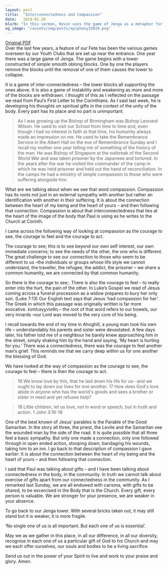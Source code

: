 ```yaml
---
layout: post
title:  "Interconnectedness and Compassion"
date:   2019-01-20
blurb: "In this sermon, Kevin uses the game of Jenga as a metaphor for interconnectedness within the community. He emphasizes the importance of compassion, which he defines as the courage to see, feel, and act. He also highlights the significance of each individual's contribution to the community, likening the absence of a person to a missing block in a Jenga tower that weakens the structure."
og_image: "/assets/img/posts/epiphany32019.png"
---
```

[Original PDF](/assets/pdf/epiphany32019.pdf)    
Over the last few years, a feature of our Fete has been the various games overseen by our Youth Clubs that are set up near the entrance. One year there was a large game of Jenga. The game begins with a tower constructed of simple smooth oblong blocks. One by one the players remove the blocks until the removal of one of them causes the tower to collapse.

It is a game of inter-connectedness – the lower blocks all supporting the ones above. It is also a game of instability and weakening as more and more of the blocks are withdrawn. I thought of this as I reflected on the passage we read from Paul’s First Letter to the Corinthians. As I said last week, he is developing his thoughts on spiritual gifts in the context of the unity of the body. Every part has its place and no part is unimportant.

> As I was growing up the Bishop of Birmingham was Bishop Leonard Wilson. He used to visit our School from time to time and, even though I had no interest in faith at that time, his humanity always made an impression on me. He used to take the Remembrance Service in the Albert Hall on the eve of Remembrance Sunday and I recall my mother one year telling me of something of the history of the man. He was Bishop of Singapore at the outbreak of the Second World War and was taken prisoner by the Japanese and tortured. In the years after the war he visited the commander of the camp in which he was held prisoner and held out the hand of reconciliation. In the camps he had a ministry of simple compassion to those who were suffering alongside him.

What are we talking about when we see that word compassion. Compassion has its roots not just in an external sympathy with another but rather an identification with another in their suffering. It is about the connection between the heart of my being and the heart of yours – and then following that connection. Compassion is about that interconnectedness that lies at the heart of the image of the body that Paul is using as he writes to the Church at Corinth.

I came across the following way of looking at compassion as the courage to see, the courage to feel and the courage to act.

The courage to see; this is to see beyond our own self interest, our own immediate concerns; to see the needs of the other, the one who is different. The great challenge to see our connection to those who seem to be different to us –the individuals or groups whose life style we cannot understand, the traveller, the refugee, the addict, the prisoner – we share a common humanity, we are connected by that common humanity.

So there is the courage to see;. There is also the courage to feel – to really enter into the hurt, the pain of the other. In Luke’s Gospel we read of Jesus coming across a funeral procession as a widow prepares to bury her only son. (Luke 7:13) Our English text says that Jesus ‘had compassion for her’. The Greek in which this passage was originally written is far more evocative. ἐσπλαγχνίσθη – the root of that word refers to our bowels, our very innards –our Lord was moved to the very core of his being.

I recall towards the end of my time in Ahoghill, a young man took his own life – understandably his parents and sister were devastated. A few days later, his father told me of a neighbour he barely knew approaching him in the street, simply shaking him by the hand and saying, ‘My heart is hurting for you.’ There was a connectedness, there was the courage to feel another man’s grief. This reminds me that we carry deep within us for one another the blessing of God.

We have looked at the way of compassion as the courage to see, the courage to feel – there is then the courage to act.

> 16 We know love by this, that he laid down his life for us--and we ought to lay down our lives for one another. 17 How does God's love abide in anyone who has the world's goods and sees a brother or sister in need and yet refuses help?

> 18 Little children, let us love, not in word or speech, but in truth and action. 1 John 3:16-18

One of the best known of Jesus’ parables is the Parable of the Good Samaritan. In the story all three, the priest, the Levite and the Samaritan see the wounded man by the side of the road. It is quite possible that all three feel a basic sympathy. But only one made a connection, only one followed through in open ended action, stooping down, bandaging his wounds, taking him to an inn. I go back to that description of compassion I gave earlier: It is about the connection between the heart of my being and the heart of yours – and then following that connection.

I said that Paul was talking about gifts – and I have been talking about connectedness in the body, in the community. In truth we cannot talk about exercise of gifts apart from our connectedness in the community. As I remarked last Sunday, we are all endowed with carisma, with gifts to be shared, to be excercised in the Body that is the Church. Every gift, every person is valuable. We are stronger for your presence, we are weaker in your absence.

To go back to our Jenga tower. With several bricks taken out, it may still stand but it is weaker, it is more fragile.

‘No single one of us is all important. But each one of us is essential’.

May we as we gather in this place, in all our difference, in all our diversity, recognise in each one of us a particular gift of God to his Church and may we each offer ourselves, our souls and bodies to be a living sacrifice.

Send us out in the power of your Spirit to live and work to your praise and glory. Amen.
